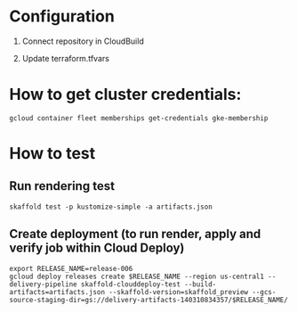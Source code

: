 # Configuration

1. Connect repository in CloudBuild

1. Update terraform.tfvars

# How to get cluster credentials:
```
gcloud container fleet memberships get-credentials gke-membership
```


# How to test
## Run rendering test
```
skaffold test -p kustomize-simple -a artifacts.json
```

## Create deployment (to run render, apply and verify job within Cloud Deploy)
```
export RELEASE_NAME=release-006
gcloud deploy releases create $RELEASE_NAME --region us-central1 --delivery-pipeline skaffold-clouddeploy-test --build-artifacts=artifacts.json --skaffold-version=skaffold_preview --gcs-source-staging-dir=gs://delivery-artifacts-140310834357/$RELEASE_NAME/
```